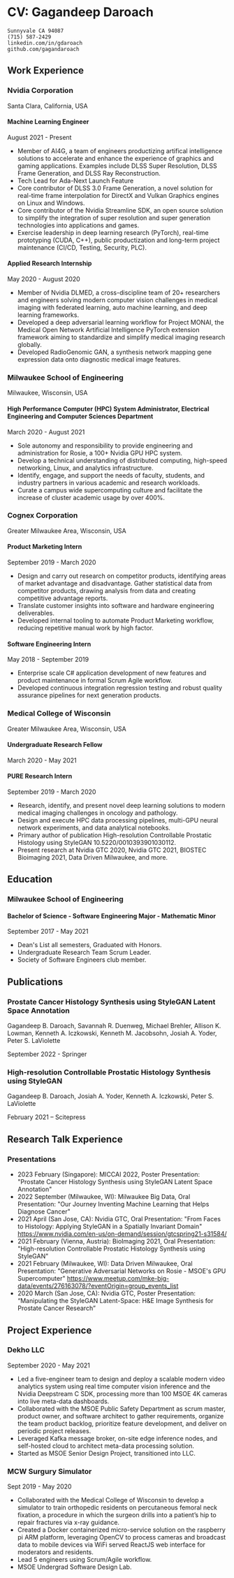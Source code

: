 # CV: Gagandeep Daroach

```
Sunnyvale CA 94087
(715) 587-2429
linkedin.com/in/gdaroach
github.com/gagandaroach
```

## Work Experience

### Nvidia Corporation

Santa Clara, California, USA

#### Machine Learning Engineer

August 2021 - Present

* Member of AI4G, a team of engineers productizing artifical intelligence solutions to accelerate and enhance the experience of graphics and gaming applications. Examples include DLSS Super Resolution, DLSS Frame Generation, and DLSS Ray Reconstruction.
* Tech Lead for Ada-Next Launch Feature
* Core contributor of DLSS 3.0 Frame Generation, a novel solution for real-time frame interpolation for DirectX and Vulkan Graphics engines on Linux and Windows.
* Core contributor of the Nvidia Streamline SDK, an open source solution to simplify the integration of super resolution and super generation technologies into applications and games.
* Exercise leadership in deep learning research (PyTorch), real-time prototyping (CUDA, C++), public productization and long-term project maintenance (CI/CD, Testing, Security, PLC).

#### Applied Research Internship

May 2020 - August 2020

* Member of Nvidia DLMED, a cross-discipline team of 20+ researchers and engineers solving modern computer vision challenges in medical imaging with federated learning, auto machine learning, and deep learning frameworks.
* Developed a deep adversarial learning workflow for Project MONAI, the Medical Open Network Artificial Intelligence PyTorch extension framework aiming to standardize and simplify medical imaging research globally.
* Developed RadioGenomic GAN, a synthesis network mapping gene expression data onto diagnostic medical image features.

### Milwaukee School of Engineering

Milwaukee, Wisconsin, USA

####  High Performance Computer (HPC) System Administrator, Electrical Engineering and Computer Sciences Department

March 2020 - August 2021

* Sole autonomy and responsibility to provide engineering and administration for Rosie, a 100+ Nvidia GPU HPC system.
* Develop a technical understanding of distributed computing, high-speed networking, Linux, and analytics infrastructure.
* Identify, engage, and support the needs of faculty, students, and industry partners in various academic and research workloads.
* Curate a campus wide supercomputing culture and facilitate the increase of cluster academic usage by over 400%.

### Cognex Corporation

Greater Milwaukee Area, Wisconsin, USA

#### Product Marketing Intern

September 2019 - March 2020

* Design and carry out research on competitor products, identifying areas of market advantage and disadvantage. Gather statistical data from competitor products, drawing analysis from data and creating competitive advantage reports.
* Translate customer insights into software and hardware engineering deliverables.
* Developed internal tooling to automate Product Marketing workflow, reducing repetitive manual work by high factor.

#### Software Engineering Intern

May 2018 - September 2019

* Enterprise scale C# application development of new features and product maintenance in formal Scrum Agile workflow.
* Developed continuous integration regression testing and robust quality assurance pipelines for next generation products.

### Medical College of Wisconsin

Greater Milwaukee Area, Wisconsin, USA

#### Undergraduate Research Fellow

March 2020 - May 2021

#### PURE Research Intern

September 2019 - March 2020

* Research, identify, and present novel deep learning solutions to modern medical imaging challenges in oncology and pathology.
* Design and execute HPC data processing pipelines, multi-GPU neural network experiments, and data analytical notebooks.
* Primary author of publication High-resolution Controllable Prostatic Histology using StyleGAN 10.5220/0010393901030112.
* Present research at Nvidia GTC 2020, Nvidia GTC 2021, BIOSTEC Bioimaging 2021, Data Driven Milwaukee, and more.

## Education

### Milwaukee School of Engineering

#### Bachelor of Science - Software Engineering Major - Mathematic Minor

September 2017 - May 2021

* Dean's List all semesters, Graduated with Honors.
* Undergraduate Research Team Scrum Leader.
* Society of Software Engineers club member.

## Publications

### Prostate Cancer Histology Synthesis using StyleGAN Latent Space Annotation

Gagandeep B. Daroach, Savannah R. Duenweg, Michael Brehler, Allison K. Lowman, Kenneth A. Iczkowski, Kenneth M. Jacobsohn, Josiah A. Yoder, Peter S. LaViolette

September 2022 - Springer

### High-resolution Controllable Prostatic Histology Synthesis using StyleGAN

Gagandeep B. Daroach, Josiah A. Yoder, Kenneth A. Iczkowski, Peter S. LaViolette

February 2021 – Scitepress

## Research Talk Experience

### Presentations

* 2023 February (Singapore): MICCAI 2022, Poster Presentation: "Prostate Cancer Histology Synthesis using StyleGAN Latent
Space Annotation"
* 2022 September (Milwaukee, WI): Milwaukee Big Data, Oral Presentation: "Our Journey Inventing Machine Learning that Helps Diagnose Cancer"
* 2021 April (San Jose, CA): Nvidia GTC, Oral Presentation: "From Faces to Histology: Applying StyleGAN in a Spatially Invariant Domain" https://www.nvidia.com/en-us/on-demand/session/gtcspring21-s31584/
* 2021 February (Vienna, Austria): BioImaging 2021, Oral Presentation: "High-resolution Controllable Prostatic Histology Synthesis using StyleGAN"
* 2021 February (Milwaukee, WI): Data Driven Milwaukee, Oral Presentation: "Generative Adversarial Networks on Rosie - MSOE's GPU Supercomputer" https://www.meetup.com/mke-big-data/events/276163078/?eventOrigin=group_events_list
* 2020 March (San Jose, CA): Nvidia GTC, Poster Presentation: “Manipulating the StyleGAN Latent-Space: H&E Image Synthesis for Prostate Cancer Research”

## Project Experience

### Dekho LLC

September 2020 - May 2021

* Led a five-engineer team to design and deploy a scalable modern video analytics system using real time computer vision inference and the Nvidia Deepstream C SDK, processing more than 100 MSOE 4K cameras into live meta-data dashboards.
* Collaborated with the MSOE Public Safety Department as scrum master, product owner, and software architect to gather requirements, organize the team product backlog, prioritize feature development, and deliver on periodic project releases.
* Leveraged Kafka message broker, on-site edge inference nodes, and self-hosted cloud to architect meta-data processing solution.
* Started as MSOE Senior Design Project, transitioned into LLC.

### MCW Surgury Simulator

Sept 2019 - May 2020

* Collaborated with the Medical College of Wisconsin to develop a simulator to train orthopedic residents on percutaneous femoral neck fixation, a procedure in which the surgeon drills into a patient’s hip to repair fractures via x-ray guidance. 
* Created a Docker containerized micro-service solution on the raspberry pi ARM platform, leveraging OpenCV to process cameras and broadcast data to mobile devices via WiFi served ReactJS web interface for moderators and residents.
* Lead 5 engineers using Scrum/Agile workflow.
* MSOE Undergrad Software Design Lab.
